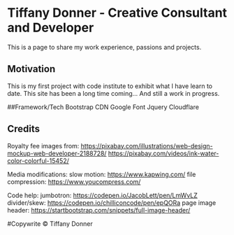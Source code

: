 # Tiffany Donner - Creative Consultant and Developer
This is a page to share my work experience, passions and projects.

## Motivation
This is my first project with code institute to exhibit what I have learn to date. This site 
has been a long time coming... And still a work in progress.

##Framework/Tech
Bootstrap CDN
Google Font
Jquery
Cloudflare

## Credits
Royalty fee images from:
https://pixabay.com/illustrations/web-design-mockup-web-developer-2188728/
https://pixabay.com/videos/ink-water-color-colorful-15452/

Media modifications:
slow motion: https://www.kapwing.com/
file compression: https://www.youcompress.com/

Code help:
jumbotron: https://codepen.io/JacobLett/pen/LmWvLZ
divider/skew: https://codepen.io/chilliconcode/pen/epQORa
page image header: https://startbootstrap.com/snippets/full-image-header/

#Copywrite
© Tiffany Donner